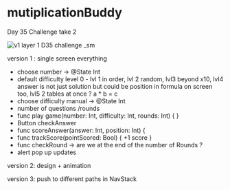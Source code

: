 # mutiplicationBuddy
 Day 35 Challenge take 2

![v1 layer 1 D35 challenge _sm](https://github.com/Yannemal/mutiplicationBuddy/assets/56878180/e552bf42-bf58-4e90-9688-5efaab1d3924)

version 1 : single screen everything 
- choose number -> @State Int
- default difficulty level 0    - lvl 1 in order, lvl 2 random, lvl3 beyond x10, lvl4 answer is not just solution but could be position in formula on screen too, lvl5 2 tables at once ?  a * b = c 
- choose difficulty manual -> @State Int
- number of questions /rounds 
- func play game(number: Int, difficulty: Int, rounds: Int) {  }
- Button checkAnswer 
- func scoreAnswer(answer: Int, position: Int) {  
- func trackScore(pointScored: Bool) { +1 score }
- func checkRound -> are we at the end of the number of Rounds ?
- alert pop up updates 

version 2: design + animation 

version 3: push to different paths in NavStack 
